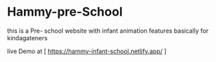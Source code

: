 # Hammy-pre-School
this is a Pre- school website with infant animation features basically for kindagateners 

live Demo at [ https://hammy-infant-school.netlify.app/ ]
